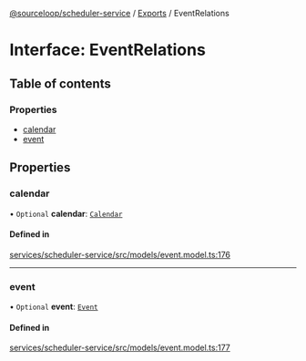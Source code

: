 [@sourceloop/scheduler-service](../README.md) / [Exports](../modules.md) / EventRelations

# Interface: EventRelations

## Table of contents

### Properties

- [calendar](EventRelations.md#calendar)
- [event](EventRelations.md#event)

## Properties

### calendar

• `Optional` **calendar**: [`Calendar`](../classes/Calendar.md)

#### Defined in

[services/scheduler-service/src/models/event.model.ts:176](https://github.com/sourcefuse/loopback4-microservice-catalog/blob/53060ad88/services/scheduler-service/src/models/event.model.ts#L176)

___

### event

• `Optional` **event**: [`Event`](../classes/Event.md)

#### Defined in

[services/scheduler-service/src/models/event.model.ts:177](https://github.com/sourcefuse/loopback4-microservice-catalog/blob/53060ad88/services/scheduler-service/src/models/event.model.ts#L177)

